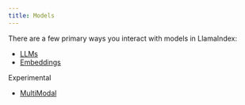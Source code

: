 ```yaml
---
title: Models
---
```


There are a few primary ways you interact with models in LlamaIndex:

- [LLMs](/python/framework/module_guides/models/llms)
- [Embeddings](/python/framework/module_guides/models/embeddings)

Experimental

- [MultiModal](/python/framework/module_guides/models/multi_modal)
